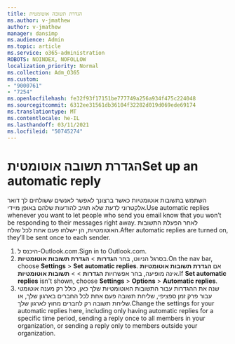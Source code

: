 ```yaml
---
title: הגדרת תשובה אוטומטית
ms.author: v-jmathew
author: v-jmathew
manager: dansimp
ms.audience: Admin
ms.topic: article
ms.service: o365-administration
ROBOTS: NOINDEX, NOFOLLOW
localization_priority: Normal
ms.collection: Adm_O365
ms.custom:
- "9000761"
- "7254"
ms.openlocfilehash: fe32f93f17151be777749a256a934f475c224048
ms.sourcegitcommit: 6312ee31561db36104f32282d019d069ede69174
ms.translationtype: MT
ms.contentlocale: he-IL
ms.lasthandoff: 03/11/2021
ms.locfileid: "50745274"
---
```

# <a name="set-up-an-automatic-reply"></a><span data-ttu-id="520ec-102">הגדרת תשובה אוטומטית</span><span class="sxs-lookup"><span data-stu-id="520ec-102">Set up an automatic reply</span></span>

<span data-ttu-id="520ec-103">השתמש בתשובות אוטומטיות כאשר ברצונך לאפשר לאנשים ששולחים לך דואר אלקטרוני לדעת שלא תגיב להודעות שלהם באופן מיידי.</span><span class="sxs-lookup"><span data-stu-id="520ec-103">Use automatic replies whenever you want to let people who send you email know that you won’t be responding to their messages right away.</span></span> <span data-ttu-id="520ec-104">לאחר הפעלת התשובות האוטומטיות, הן יישלחו פעם אחת לכל שולח.</span><span class="sxs-lookup"><span data-stu-id="520ec-104">After automatic replies are turned on, they’ll be sent once to each sender.</span></span>

1. <span data-ttu-id="520ec-105">היכנס ל-Outlook.com.</span><span class="sxs-lookup"><span data-stu-id="520ec-105">Sign in to Outlook.com.</span></span>
2. <span data-ttu-id="520ec-106">בסרגל הניווט, בחר **הגדרות**  >  **הגדרת תשובות אוטומטיות**.</span><span class="sxs-lookup"><span data-stu-id="520ec-106">On the nav bar, choose **Settings** > **Set automatic replies**.</span></span> <span data-ttu-id="520ec-107">אם **הגדרת תשובות אוטומטיות** אינה מופיעה, בחר אפשרויות **הגדרות**  >    >  **תשובות אוטומטיות**.</span><span class="sxs-lookup"><span data-stu-id="520ec-107">If **Set automatic replies** isn't shown, choose **Settings** > **Options** > **Automatic replies**.</span></span>
3. <span data-ttu-id="520ec-108">שנה את ההגדרות עבור התשובות האוטומטיות שלך כאן, כולל רק מענה אוטומטי עבור פרק זמן ספציפי, שליחת תשובה פעם אחת לכל החברים בארגון שלך, או שליחת תשובה רק לחברים מחוץ לארגון שלך.</span><span class="sxs-lookup"><span data-stu-id="520ec-108">Change the settings for your automatic replies here, including only having automatic replies for a specific time period, sending a reply once to all members in your organization, or sending a reply only to members outside your organization.</span></span>
